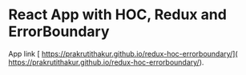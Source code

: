 # React App with HOC, Redux and ErrorBoundary

App link [ https://prakrutithakur.github.io/redux-hoc-errorboundary/]( https://prakrutithakur.github.io/redux-hoc-errorboundary/).

